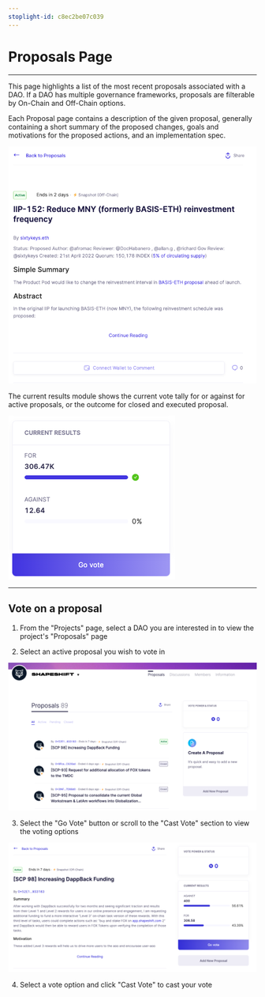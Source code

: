 ```yaml
---
stoplight-id: c8ec2be07c039
---
```


# Proposals Page

***

This page highlights a list of the most recent proposals associated with a DAO. If a DAO has multiple governance frameworks, proposals are filterable by On-Chain and Off-Chain options.

Each Proposal page contains a description of the given proposal, generally containing a short summary of the proposed changes, goals and motivations for the proposed actions, and an implementation spec. 

![Proposal Page](../../../assets/images/image-7.png)

The current results module shows the current vote tally for or against for active proposals, or the outcome for closed and executed proposal.

![Vote Module](../../../assets/images/image-27.png)

***

## Vote on a proposal

1. From the "Projects" page, select a DAO you are interested in to view the project's "Proposals" page

2. Select an active proposal you wish to vote in

![Proposals Page](../../../assets/images/shapeshift-proposals-page.png)

3. Select the "Go Vote" button or scroll to the "Cast Vote" section to view the voting options

![Go Vote](../../../assets/images/shapeshift-active-proposal.png)

4. Select a vote option and click "Cast Vote" to cast your vote
